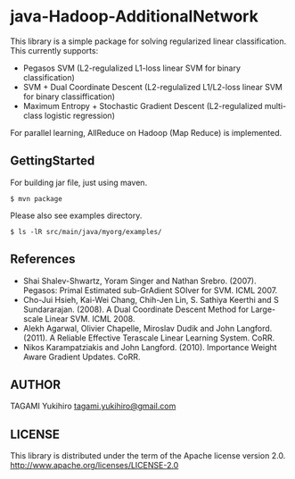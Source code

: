 java-Hadoop-AdditionalNetwork
=============================

This library is a simple package for solving regularized linear classification.
This currently supports:
- Pegasos SVM (L2-regulalized L1-loss linear SVM for binary classification)
- SVM + Dual Coordinate Descent (L2-regulalized L1/L2-loss linear SVM for binary classiffication)
- Maximum Entropy + Stochastic Gradient Descent (L2-regulalized multi-class logistic regression)

For parallel learning, AllReduce on Hadoop (Map Reduce) is implemented.

GettingStarted
--------------

For building jar file, just using maven.

    $ mvn package

Please also see examples directory.

    $ ls -lR src/main/java/myorg/examples/

References
----------

- Shai Shalev-Shwartz, Yoram Singer and Nathan Srebro. (2007). Pegasos: Primal Estimated sub-GrAdient SOlver for SVM. ICML 2007.
- Cho-Jui Hsieh, Kai-Wei Chang, Chih-Jen Lin, S. Sathiya Keerthi and S Sundararajan. (2008). A Dual Coordinate Descent Method for Large-scale Linear SVM. ICML 2008.
- Alekh Agarwal, Olivier Chapelle, Miroslav Dudik and John Langford. (2011). A Reliable Effective Terascale Linear Learning System. CoRR. 
- Nikos Karampatziakis and John Langford. (2010). Importance Weight Aware Gradient Updates. CoRR.

AUTHOR
------

TAGAMI Yukihiro <tagami.yukihiro@gmail.com>

LICENSE
-------

This library is distributed under the term of the Apache license version 2.0.
http://www.apache.org/licenses/LICENSE-2.0

